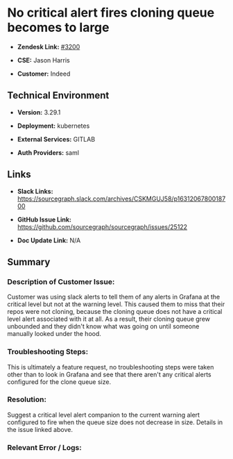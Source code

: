 # No critical alert fires cloning queue becomes to large



- **Zendesk Link:** [#3200](https://sourcegraph.zendesk.com/agent/tickets/3200)

- **CSE:** Jason Harris

- **Customer:** Indeed <!-- Redact if this contains personally identifying information -->


<!-- Data populated from integration, speak to Ben Gordon or Michael Bali if not working -->

<!-- During Internal team trial, fill missing data manually (we are waiting for all data to sync) -->



## Technical Environment

- **Version:** 3.29.1​

- **Deployment:** kubernetes

- **External Services:** GITLAB

- **Auth Providers:** saml



## Links
<!-- Data for CSE manual entry -->
- **Slack Links:** https://sourcegraph.slack.com/archives/CSKMGUJ58/p1631206780018700

- **GitHub Issue Link:** https://github.com/sourcegraph/sourcegraph/issues/25122

- **Doc Update Link:** N/A



## Summary
### Description of Customer Issue:  

Customer was using slack alerts to tell them of any alerts in Grafana at the critical level but not at the warning level. This caused them to miss that their repos were not cloning, because the cloning queue does not have a critical level alert associated with it at all. As a result, their cloning queue grew unbounded and they didn't know what was going on until someone manually looked under the hood.



### Troubleshooting Steps:  

This is ultimately a feature request, no troubleshooting steps were taken other than to look in Grafana and see that there aren't any critical alerts configured for the clone queue size.



### Resolution:  

Suggest a critical level alert companion to the current warning alert configured to fire when the queue size does not decrease in size. Details in the issue linked above.



### Relevant Error / Logs:  

<!-- Please redact keys, tokens, and personal identifying information -->




<!-- Once complete, upload a copy to https://github.com/sourcegraph/support-tools-internal/tree/main/resolved-tickets as a .md file -->
<!-- Name the file 3200.md -->
